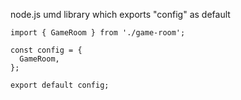 
node.js umd library which exports "config" as default

```
import { GameRoom } from './game-room';

const config = {
  GameRoom,
};

export default config;
```